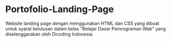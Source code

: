 # Portofolio-Landing-Page
Website landing page dengan menggunakan HTML dan CSS yang dibuat untuk syarat kelulusan dalam kelas "Belajar Dasar Pemrograman Web" yang diselenggarakan oleh Dicoding Indonesia
